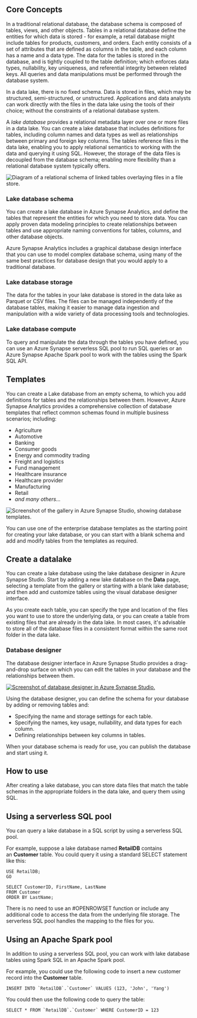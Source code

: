 ## Core Concepts
In a traditional relational database, the database schema is composed of tables, views, and other objects. Tables in a relational database define the entities for which data is stored - for example, a retail database might include tables for products, customers, and orders. Each entity consists of a set of attributes that are defined as columns in the table, and each column has a name and a data type. The data for the tables is stored in the database, and is tightly coupled to the table definition; which enforces data types, nullability, key uniqueness, and referential integrity between related keys. All queries and data manipulations must be performed through the database system.

In a data lake, there is no fixed schema. Data is stored in files, which may be structured, semi-structured, or unstructured. Applications and data analysts can work directly with the files in the data lake using the tools of their choice; without the constraints of a relational database system.

A _lake database_ provides a relational metadata layer over one or more files in a data lake. You can create a lake database that includes definitions for tables, including column names and data types as well as relationships between primary and foreign key columns. The tables reference files in the data lake, enabling you to apply relational semantics to working with the data and querying it using SQL. However, the storage of the data files is decoupled from the database schema; enabling more flexibility than a relational database system typically offers.

![Diagram of a relational schema of linked tables overlaying files in a file store.](https://learn.microsoft.com/en-us/training/wwl-data-ai/create-metadata-objects-azure-synapse-serverless-sql-pools/media/lake-database.png)
### Lake database schema
You can create a lake database in Azure Synapse Analytics, and define the tables that represent the entities for which you need to store data. You can apply proven data modeling principles to create relationships between tables and use appropriate naming conventions for tables, columns, and other database objects.

Azure Synapse Analytics includes a graphical database design interface that you can use to model complex database schema, using many of the same best practices for database design that you would apply to a traditional database.
### Lake database storage
The data for the tables in your lake database is stored in the data lake as Parquet or CSV files. The files can be managed independently of the database tables, making it easier to manage data ingestion and manipulation with a wide variety of data processing tools and technologies.
### Lake database compute
To query and manipulate the data through the tables you have defined, you can use an Azure Synapse serverless SQL pool to run SQL queries or an Azure Synapse Apache Spark pool to work with the tables using the Spark SQL API.

## Templates
You can create a Lake database from an empty schema, to which you add definitions for tables and the relationships between them. However, Azure Synapse Analytics provides a comprehensive collection of database templates that reflect common schemas found in multiple business scenarios; including:

- Agriculture
- Automotive
- Banking
- Consumer goods
- Energy and commodity trading
- Freight and logistics
- Fund management
- Healthcare insurance
- Healthcare provider
- Manufacturing
- Retail
- _and many others..._

![Screenshot of the gallery in Azure Synapse Studio, showing database templates.](https://learn.microsoft.com/en-us/training/wwl-data-ai/create-metadata-objects-azure-synapse-serverless-sql-pools/media/gallery.png)

You can use one of the enterprise database templates as the starting point for creating your lake database, or you can start with a blank schema and add and modify tables from the templates as required.

## Create a datalake
You can create a lake database using the lake database designer in Azure Synapse Studio. Start by adding a new lake database on the **Data** page, selecting a template from the gallery or starting with a blank lake database; and then add and customize tables using the visual database designer interface.

As you create each table, you can specify the type and location of the files you want to use to store the underlying data, or you can create a table from existing files that are already in the data lake. In most cases, it's advisable to store all of the database files in a consistent format within the same root folder in the data lake.

### Database designer

The database designer interface in Azure Synapse Studio provides a drag-and-drop surface on which you can edit the tables in your database and the relationships between them.

[![Screenshot of database designer in Azure Synapse Studio.](https://learn.microsoft.com/en-us/training/wwl-data-ai/create-metadata-objects-azure-synapse-serverless-sql-pools/media/database-designer-small.png)](https://learn.microsoft.com/en-us/training/wwl-data-ai/create-metadata-objects-azure-synapse-serverless-sql-pools/media/database-designer.png#lightbox)

Using the database designer, you can define the schema for your database by adding or removing tables and:

- Specifying the name and storage settings for each table.
- Specifying the names, key usage, nullability, and data types for each column.
- Defining relationships between key columns in tables.

When your database schema is ready for use, you can publish the database and start using it.

## How to use
After creating a lake database, you can store data files that match the table schemas in the appropriate folders in the data lake, and query them using SQL.

## Using a serverless SQL pool
You can query a lake database in a SQL script by using a serverless SQL pool.

For example, suppose a lake database named **RetailDB** contains an **Customer** table. You could query it using a standard SELECT statement like this:
```
USE RetailDB;
GO

SELECT CustomerID, FirstName, LastName
FROM Customer
ORDER BY LastName;
```

There is no need to use an #OPENROWSET function or include any additional code to access the data from the underlying file storage. The serverless SQL pool handles the mapping to the files for you.
## Using an Apache Spark pool

In addition to using a serverless SQL pool, you can work with lake database tables using Spark SQL in an Apache Spark pool.

For example, you could use the following code to insert a new customer record into the **Customer** table.
```
INSERT INTO `RetailDB`.`Customer` VALUES (123, 'John', 'Yang')
```

You could then use the following code to query the table:
```
SELECT * FROM `RetailDB`.`Customer` WHERE CustomerID = 123
```

